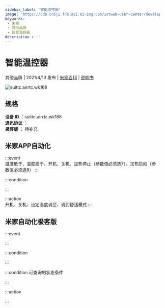 ```yaml
---
sidebar_label: '智能温控器'
image: 'https://cdn.cnbj1.fds.api.mi-img.com/iotweb-user-center/developer_1679047768081CkqNSlcj.png?GalaxyAccessKeyId=AKVGLQWBOVIRQ3XLEW&Expires=9223372036854775807&Signature=tc+50kNRV91UzrgtAjf73OEqBPE='
keywords: 
 - 米家
 - 其他品牌
 - 智能温控器
description : ''
---
```

# 智能温控器

其他品牌 | 2021/4/13 发布 | [米家百科](https://home.mi.com/webapp/content/baike/product/index.html?model=suittc.airrtc.wk168) | [说明书](https://home.mi.com/views/introduction.html?model=suittc.airrtc.wk168&region=cn)

![suittc.airrtc.wk168](https://cdn.cnbj1.fds.api.mi-img.com/iotweb-user-center/developer_1679047768081CkqNSlcj.png?GalaxyAccessKeyId=AKVGLQWBOVIRQ3XLEW&Expires=9223372036854775807&Signature=tc+50kNRV91UzrgtAjf73OEqBPE=)

## 规格  
> 
**设备 ID** ：suittc.airrtc.wk168  
**通讯协议** ：  
**极客版**  ： 待补充 


## 米家APP自动化  

:::event  
温度低于、温度高于、开机、关机、加热停止（参数值必须选7）、加热启动（参数值必须选8）
:::

:::condition  

:::

:::action   
开机、关机、设定温度调至、调到舒适模式
:::

## 米家自动化极客版  

:::event  

:::

:::condition  

:::

:::condition 可查询的状态条件  

:::

:::action  

:::

        
